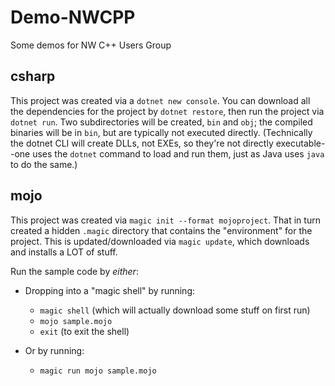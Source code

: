 # Demo-NWCPP
Some demos for NW C++ Users Group

## csharp
This project was created via a `dotnet new console`. You can download all the dependencies for the project by `dotnet restore`, then run the project via `dotnet run`. Two subdirectories will be created, `bin` and `obj`; the compiled binaries will be in `bin`, but are typically not executed directly. (Technically the dotnet CLI will create DLLs, not EXEs, so they're not directly executable--one uses the `dotnet` command to load and run them, just as Java uses `java` to do the same.)

## mojo
This project was created via `magic init --format mojoproject`. That in turn created a hidden `.magic` directory that contains the "environment" for the project. This is updated/downloaded via `magic update`, which downloads and installs a LOT of stuff.

Run the sample code by *either*:

* Dropping into a "magic shell" by running:

    * `magic shell` (which will actually download some stuff on first run)
    * `mojo sample.mojo`
    * `exit` (to exit the shell)

* Or by running:

    * `magic run mojo sample.mojo`

